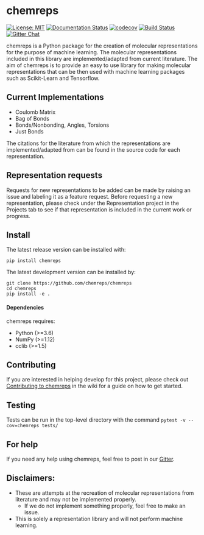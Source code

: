 # chemreps
[![License: MIT](https://img.shields.io/badge/License-MIT-yellow.svg)](https://opensource.org/licenses/MIT)
[![Documentation Status](https://readthedocs.org/projects/chemreps/badge/?version=latest)](https://chemreps.readthedocs.io/en/latest/?badge=latest)
[![codecov](https://codecov.io/gh/chemreps/chemreps/branch/master/graph/badge.svg)](https://codecov.io/gh/chemreps/chemreps)
[![Build Status](https://travis-ci.com/chemreps/chemreps.svg?branch=master)](https://travis-ci.com/chemreps/chemreps)
[![Gitter Chat](https://img.shields.io/gitter/room/chemreps/community.svg)](https://gitter.im/chemreps/community)

chemreps is a Python package for the creation of molecular representations for the purpose of machine learning. The molecular representations included in this library are implemented/adapted from current literature. The aim of chemreps is to provide an easy to use library for making molecular representations that can be then used with machine learning packages such as Scikit-Learn and Tensorflow.

## Current Implementations
- Coulomb Matrix
- Bag of Bonds
- Bonds/Nonbonding, Angles, Torsions
- Just Bonds

The citations for the literature from which the representations are implemented/adapted from can be found in the source code for each representation.

## Representation requests
Requests for new representations to be added can be made by raising an issue and labeling it as a feature request. Before requesting a new representation, please check under the Representation project in the Projects tab to see if that representation is included in the current work or progress.

## Install
The latest release version can be installed with:
```
pip install chemreps
```

The latest development version can be installed by:
```
git clone https://github.com/chemreps/chemreps
cd chemreps
pip install -e .
```

#### Dependencies
chemreps requires:
- Python (>=3.6)
- NumPy (>=1.12)
- cclib (>=1.5)

## Contributing
If you are interested in helping develop for this project, please check out [Contributing to chemreps](https://github.com/chemreps/chemreps/wiki/Contributing-to-chemreps) in the wiki for a guide on how to get started.

## Testing
Tests can be run in the top-level directory with the command `pytest -v --cov=chemreps tests/`

## For help
If you need any help using chemreps, feel free to post in our [Gitter](https://gitter.im/chemreps/community).

## Disclaimers:
- These are attempts at the recreation of molecular representations from literature and may not be implemented properly.
    - If we do not implement something properly, feel free to make an issue.
- This is solely a representation library and will not perform machine learning.

